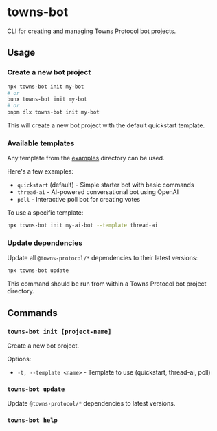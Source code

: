 # towns-bot

CLI for creating and managing Towns Protocol bot projects.

## Usage

### Create a new bot project

```bash
npx towns-bot init my-bot
# or
bunx towns-bot init my-bot
# or
pnpm dlx towns-bot init my-bot
```

This will create a new bot project with the default quickstart template.

### Available templates

Any template from the [examples](https://github.com/towns-protocol/towns/tree/main/packages/examples) directory can be used.

Here's a few examples:

- `quickstart` (default) - Simple starter bot with basic commands
- `thread-ai` - AI-powered conversational bot using OpenAI
- `poll` - Interactive poll bot for creating votes

To use a specific template:

```bash
npx towns-bot init my-ai-bot --template thread-ai
```

### Update dependencies

Update all `@towns-protocol/*` dependencies to their latest versions:

```bash
npx towns-bot update
```

This command should be run from within a Towns Protocol bot project directory.

## Commands

### `towns-bot init [project-name]`

Create a new bot project.

Options:

- `-t, --template <name>` - Template to use (quickstart, thread-ai, poll)

### `towns-bot update`

Update `@towns-protocol/*` dependencies to latest versions.

### `towns-bot help`

